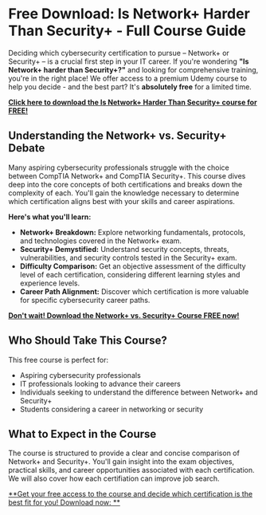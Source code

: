 # Free Download: Is Network+ Harder Than Security+ - Full Course Guide

Deciding which cybersecurity certification to pursue – Network+ or Security+ – is a crucial first step in your IT career. If you're wondering **"Is Network+ harder than Security+?"** and looking for comprehensive training, you're in the right place! We offer access to a premium Udemy course to help you decide - and the best part? It's **absolutely free** for a limited time.

[**Click here to download the Is Network+ Harder Than Security+ course for FREE!**](https://udemywork.com/is-network-harder-than-security)

## Understanding the Network+ vs. Security+ Debate

Many aspiring cybersecurity professionals struggle with the choice between CompTIA Network+ and CompTIA Security+. This course dives deep into the core concepts of both certifications and breaks down the complexity of each. You'll gain the knowledge necessary to determine which certification aligns best with your skills and career aspirations.

**Here's what you'll learn:**

*   **Network+ Breakdown:** Explore networking fundamentals, protocols, and technologies covered in the Network+ exam.
*   **Security+ Demystified:** Understand security concepts, threats, vulnerabilities, and security controls tested in the Security+ exam.
*   **Difficulty Comparison:** Get an objective assessment of the difficulty level of each certification, considering different learning styles and experience levels.
*   **Career Path Alignment:** Discover which certification is more valuable for specific cybersecurity career paths.

[**Don't wait! Download the Network+ vs. Security+ Course FREE now!**](https://udemywork.com/is-network-harder-than-security)

## Who Should Take This Course?

This free course is perfect for:

*   Aspiring cybersecurity professionals
*   IT professionals looking to advance their careers
*   Individuals seeking to understand the difference between Network+ and Security+
*   Students considering a career in networking or security

## What to Expect in the Course

The course is structured to provide a clear and concise comparison of Network+ and Security+. You'll gain insight into the exam objectives, practical skills, and career opportunities associated with each certification. We will also cover how each certifiation can improve job search.

[**Get your free access to the course and decide which certification is the best fit for you! Download now: **](https://udemywork.com/is-network-harder-than-security)
